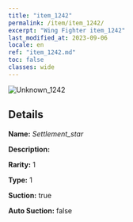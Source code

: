 ```yaml
---
title: "item_1242"
permalink: /item/item_1242/
excerpt: "Wing Fighter item_1242"
last_modified_at: 2023-09-06
locale: en
ref: "item_1242.md"
toc: false
classes: wide
---
```



 ![Unknown_1242](/images/item/Settlement_star_p.png)



## Details

 **Name:** *Settlement_star* 

 **Description:** 

 **Rarity:** 1 

 **Type:** 1 

 **Suction:** true 

 **Auto Suction:** false 


